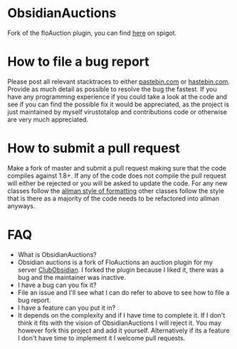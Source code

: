 # ObsidianAuctions
Fork of the floAuction plugin, you can find [here](https://www.spigotmc.org/resources/obsidianauctions.5595/)
 on spigot.

# How to file a bug report
Please post all relevant stacktraces to either [pastebin.com](pastebin.com) or [hastebin.com](hastebin.com).
Provide as much detail as possible to resolve the bug the fastest.
If you have any programming experience if you could take a look at the code and see if you can find the possible fix it would be appreciated, as the project is just maintained by myself virustotalop and contributions code or otherwise are very much appreciated.

# How to submit a pull request
Make a fork of master and submit a pull request making sure that the code compiles against 1.8+.
If any of the code does not compile the pull request will either be rejected or you will be asked to update the code.
For any new classes follow the [allman style of formatting](https://en.wikipedia.org/wiki/Indent_style#Allman_style) other classes follow the style that is there as a majority of the code needs to be refactored into allman anyways.

# FAQ
* What is ObsidianAuctions?
 * Obsidian auctions is a fork of FloAuctions an auction plugin for my server [ClubObsidian](www.clubobsidian.com). I forked the plugin because I liked it, there was a bug and the maintainer was inactive.
* I have a bug can you fix it?
 * File an issue and I'll see what I can do refer to above to see how to file a bug report.
* I have a feature can you put it in?
 * It depends on the complexity and if I have time to complete it. If I don't think it fits with the vision of ObsidianAuctions I will reject it. You may however fork this project and add it yourself. Alternatively if its a feature I don't have time to implement it I welcome pull requests. 
